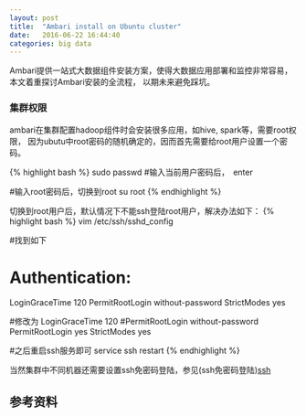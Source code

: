 ```yaml
---
layout: post
title:  "Ambari install on Ubuntu cluster"
date:   2016-06-22 16:44:40
categories: big data
---
```


Ambari提供一站式大数据组件安装方案，使得大数据应用部署和监控非常容易，本文着重探讨Ambari安装的全流程，
以期未来避免踩坑。

### 集群权限

ambari在集群配置hadoop组件时会安装很多应用，如hive, spark等，需要root权限，
因为ubutu中root密码的随机确定的，因而首先需要给root用户设置一个密码。

{% highlight bash %}
sudo passwd
#输入当前用户密码后，　enter

#输入root密码后，切换到root
su root
{% endhighlight %}

切换到root用户后，默认情况下不能ssh登陆root用户，解决办法如下：
{% highlight bash %}
vim /etc/ssh/sshd_config

#找到如下
# Authentication:
LoginGraceTime 120
PermitRootLogin without-password
StrictModes yes

#修改为
LoginGraceTime 120
#PermitRootLogin without-password
PermitRootLogin yes
StrictModes yes

#之后重启ssh服务即可
service ssh restart
{% endhighlight %}

当然集群中不同机器还需要设置ssh免密码登陆，参见(ssh免密码登陆)[ssh]







## 参考资料
[ssh]:http://sanpi0205.github.io/hadoop/2015/08/04/Ubuntu-install-Hadoop-cluster.html